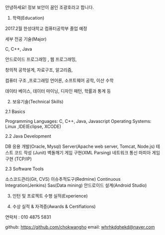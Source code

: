 안녕하세요! 정보 보안이 꿈인 조광호라고 합니다.

1. 학력(Education)

2017.2월 한성대학교 컴퓨터공학부 졸업 예정

세부 전공 기술(Major)

C, C++, Java 

안드로이드 프로그래밍 , 웹 프로그래밍,

창의적 공학설계, 자료구조, 알고리즘,

컴퓨터 구조 ,프로그래밍 언어론, 소프트웨어 공학, 이산 수학

데이타 베이스, 데이터 마이닝, 디자인 패턴, 학률과 통계 등


2. 보유기술(Technical Skills)

2.1 Basics

Programming Languages: C, C++, Java, Javascript
Operating Systems: Linux ,IDE(Eclipse, XCODE)

2.2 Java Development

DB 응용 개발(Oracle, Mysql)
Server(Apache web server, Tomcat, Node.js)
테스트 코드 작성 (Junit)
벽돌깨기 게임 구현(XML Parsing)
네트워크 통신 마피아 게임 구현 (TCP/IP)

2.3 Software Tools

소스코드관리(Git, CVS)
이슈추적도구(Redmine)
Continuous Integration(Jenkins)
Sas(Data mining)
안드로이드 설계(Android Studio)

3. 인턴 및 프로젝트 수행 실적(Experience)

4. 수상 실적 & 자격증(Awards & Certifiations)

연락처 : 010 4875 5831

github: https://github.com/chokwangho
email: whrhkdghekd@naver.com

